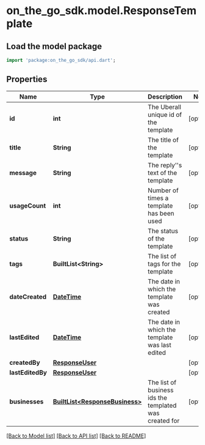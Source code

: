 # on_the_go_sdk.model.ResponseTemplate

## Load the model package
```dart
import 'package:on_the_go_sdk/api.dart';
```

## Properties
Name | Type | Description | Notes
------------ | ------------- | ------------- | -------------
**id** | **int** | The Uberall unique id of the template | [optional] 
**title** | **String** | The title of the template | [optional] 
**message** | **String** | The reply''s text of the template | [optional] 
**usageCount** | **int** | Number of times a template has been used | [optional] 
**status** | **String** | The status of the template | [optional] 
**tags** | **BuiltList&lt;String&gt;** | The list of tags for the template | [optional] 
**dateCreated** | [**DateTime**](DateTime.md) | The date in which the template was created | [optional] 
**lastEdited** | [**DateTime**](DateTime.md) | The date in which the template was last edited | [optional] 
**createdBy** | [**ResponseUser**](ResponseUser.md) |  | [optional] 
**lastEditedBy** | [**ResponseUser**](ResponseUser.md) |  | [optional] 
**businesses** | [**BuiltList&lt;ResponseBusiness&gt;**](ResponseBusiness.md) | The list of business ids the templated was created for | [optional] 

[[Back to Model list]](../README.md#documentation-for-models) [[Back to API list]](../README.md#documentation-for-api-endpoints) [[Back to README]](../README.md)


